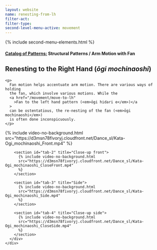 ```yaml
---
layout: website
name: renesting-from-lh
filter-act:
filter-type:
second-level-menu-active: movement
---
```


{% include second-menu-elements.html %}

<main class="page-content">
  <div class="text-container">
    <h4>
      <a href="/movement/">Catalog of Patterns:</a> Structural Patterns / Arm
      Motion with Fan
    </h4>
    <h2>Renesting to the Right Hand (<em>ōgi mochinaoshi</em>)</h2>

    <p>
      Fan motion helps accentuate arm motion. There are various ways of holding
      the fan, which involve various motions. While the
      <a href="/movement/move-to-lh"
        >Fan to the left hand pattern (<em>ōgi hidari e</em>)</a
      >
      can be ostentatious, the re-nesting of the fan (<em>ōgi mochinaoshi</em>)
      is often done inconspicuously.
    </p>
  </div>

  <div class="tabs-container">
    <div class="tabs-container__links">
      <div class="wrapper">
        <div id="tabs"></div>
      </div>
    </div>
    <div class="tabs-container__content">
      <div class="wrapper">
        <section id="tab-1" title="Front">
          {% include video-no-background.html
          src="https://d3msn78fivoryj.cloudfront.net/Dance_sl/Kata-Ogi_mochinaoshi_Front.mp4"
          %}
        </section>

        <section id="tab-2" title="Close-up front">
          {% include video-no-background.html
          src="https://d3msn78fivoryj.cloudfront.net/Dance_sl/Kata-Ogi_mochinaoshi_CloseFront.mp4"
          %}
        </section>

        <section id="tab-3" title="Side">
          {% include video-no-background.html
          src="https://d3msn78fivoryj.cloudfront.net/Dance_sl/Kata-Ogi_mochinaoshi_Side.mp4"
          %}
        </section>

        <section id="tab-4" title="Close-up side">
          {% include video-no-background.html
          src="https://d3msn78fivoryj.cloudfront.net/Dance_sl/Kata-Ogi_mochinaoshi_CloseSide.mp4"
          %}
        </section>
      </div>
    </div>
  </div>
</main>
